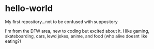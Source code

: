 # hello-world
My first repository...not to be confused with suppository 


I'm from the DFW area, new to coding but excited about it. I like gaming, skateboarding, cars, lewd jokes, anime, and food (who alive doesnt like eating?)
